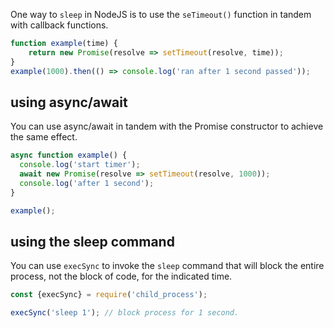 One way to `sleep` in NodeJS is to use the `seTimeout()` function in tandem with callback functions.

```javascript
function example(time) {
    return new Promise(resolve => setTimeout(resolve, time));
} 
example(1000).then(() => console.log('ran after 1 second passed'));
```

## using async/await

You can use async/await in tandem with the Promise constructor to achieve the same effect.

```javascript
async function example() {
  console.log('start timer');
  await new Promise(resolve => setTimeout(resolve, 1000));
  console.log('after 1 second');
}

example();
```

## using the sleep command

You can use `execSync` to invoke the `sleep` command that will block the entire process, not the block of code, for the indicated time.

```javascript
const {execSync} = require('child_process');

execSync('sleep 1'); // block process for 1 second.
```